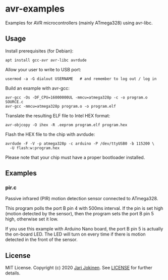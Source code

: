 # avr-examples

Examples for AVR microcontrollers (mainly ATmega328) using avr-libc.

## Usage

Install prerequisites (for Debian):

    apt install gcc-avr avr-libc avrdude

Allow your user to write to USB port:

    usermod -a -G dialout USERNAME   # and remember to log out / log in

Build an example with avr-gcc:

    avr-gcc -Os -DF_CPU=16000000UL -mmcu=atmega328p -c -o program.o SOURCE.c
    avr-gcc -mmcu=atmega328p program.o -o program.elf

Translate the resulting ELF file to Intel HEX format:

    avr-objcopy -O ihex -R .eeprom program.elf program.hex

Flash the HEX file to the chip with avrdude:

    avrdude -F -V -p atmega328p -c arduino -P /dev/ttyUSB0 -b 115200 \
      -U flash:w:program.hex

Please note that your chip must have a proper bootloader installed.

## Examples

### pir.c

Passive infrared (PIR) motion detection sensor connected to ATmega328.

This program polls the port B pin 4 with 500ms interval. If the pin is set high
(motion detected by the sensor), then the program sets the port B pin 5 high,
otherwise set it low.

If you use this example with Arduino Nano board, the port B pin 5 is actually
the on-board LED. The LED will turn on every time if there is motion detected
in the front of the sensor.

## License

MIT License. Copyright (c) 2020 [Jari Jokinen](https://jarijokinen.com).  See
[LICENSE](https://github.com/jarijokinen/avr-examples/blob/master/LICENSE.txt)
for further details.
